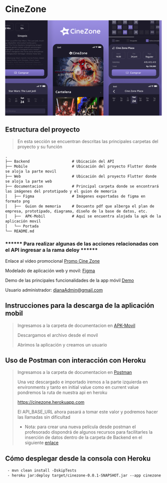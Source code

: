 # CineZone

![Optional Text](https://github.com/dianagelbern/CineZone/blob/main/documentacion/Portada.png)


## Estructura del proyecto

> En esta sección se encuentran descritas las principales carpetas del proyecto y su función

    .
    ├── Backend                   # Ubicación del API 
    ├── Mobile                    # Ubicación del proyecto Flutter donde se aloja la parte movil
    ├── Web                       # Ubicación del proyecto Flutter donde se aloja la parte web
    ├── documentacion             # Principal carpeta donde se encontrará las imágenes del prototipado y el guion de memoria
    │   ├── Figma                 # Imágenes exportadas de figma en formato png
    │   ├──  Guion de memoria     # Docuento pdf que alberga el plan de empresa, prototipado, diagrama, diseño de la base de datos, etc.
    │   ├──  APK-Mobil            # Aquí se encuentra alojada la apk de la aplicación movil
    │   └── Portada               
    └── README.md
    
### ****** Para realizar algunas de las acciones relacionadas con el API ingresar a la rama deloy ******

Enlace al vídeo promocional [Promo Cine Zone](https://youtu.be/4ih-mwP7Pa8)

Modelado de aplicación web y movil: [Figma](https://www.figma.com/file/PlO3C5w6rcAYZdC2907vKv/Proyecto-final?node-id=0%3A1)

Demo de las principales funcionalidades de la app móvil [Demo](https://youtu.be/zGld8sIJwBI)

Usuario administrador: dianaAdmin@gmail.com

## Instrucciones para la descarga de la aplicación mobil

> Ingresamos a la carpeta de documentacion en [APK-Movil](https://github.com/dianagelbern/CineZone/tree/main/documentacion/APK-Movil) 
> 
> Descargamos el archivo desde el movil 
> 
> Abrimos la aplicación y creamos un usuario


## Uso de Postman con interacción con Heroku

> Ingresamos a la carpeta de documentacion en [Postman](https://github.com/dianagelbern/CineZone/tree/main/documentacion/Postman) 
> 
> Una vez descargado e importado iremos a la parte izquierda en environments y tanto en initial value como en current value pondremos la ruta de nuestra api en heroku
> 
> https://cinezone.herokuapp.com
> 
> El API_BASE_URL ahora pasará a tomar este valor y podremos hacer las llamadas sin dificultad 
> 
> - Nota: para crear una nueva película desde postman el profesorado dispondrá de algunos recursos para facilitarles la inserción de datos
> dentro de la carpeta de Backend en el siguiente [enlace](https://github.com/dianagelbern/CineZone/tree/main/Backend/cinezone/src/main/resources/postman)


## Cómo desplegar desde la consola con Heroku

```
 - mvn clean install -DskipTests
 - heroku jar:deploy target/cinezone-0.0.1-SNAPSHOT.jar --app cinezone
```





